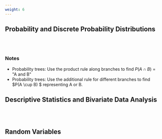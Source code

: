 ```yaml
---
weight: 6
---
```


## Probability and Discrete Probability Distributions
<br><br>

### Notes


* Probability trees: Use the product rule along branches to find $P( A \cap B )$   = "A and B"
* Probability trees: Use the additional rule for different branches to find $P(A \cup B) $ representing A or B.


## Descriptive Statistics and Bivariate Data Analysis
<br><br>

## Random Variables
<br><br>